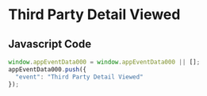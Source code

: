 # Third Party Detail Viewed

### 

## Javascript Code
```js
window.appEventData000 = window.appEventData000 || [];
appEventData000.push({
  "event": "Third Party Detail Viewed"
});
```




